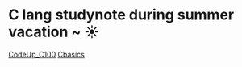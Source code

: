 # C lang studynote during summer vacation ~ ☀️
[CodeUp_C100](https://codeup.kr/problemsetsol.php?psid=23)
[Cbasics](https://opentutorials.org/module/3921/23494)
